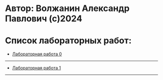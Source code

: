 # Автор: Волжанин Александр Павлович (с)2024

# Список лабораторных работ:

- [Лабораторная работа 0](https://github.com/m4deme1ns4ne/DATA-BASE-3-sem/tree/main/Лабораторная%20работа%200)

---

- [Лабораторная работа 1](https://github.com/m4deme1ns4ne/DATA-BASE-3-sem/tree/main/Лабораторная%20работа%201)

---
